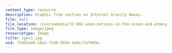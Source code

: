```yaml
---
content_type: resource
description: Graphic from section on Internal Gravity Waves.
file: null
file_location: /coursemedia/12-802-wave-motions-in-the-ocean-and-atmosphere-spring-2004/73482a4618a272409b5e4e6cc7af469a_igwr1.jpg
file_type: image/jpeg
resourcetype: Image
title: igwr1.jpg
uid: 73482a46-18a2-7240-9b5e-4e6cc7af469a
---
```

